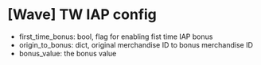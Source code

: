 # [Wave] TW IAP config
- first_time_bonus: bool, flag for enabling fist time IAP bonus
- origin_to_bonus: dict, original merchandise ID to bonus merchandise ID
- bonus_value: the bonus value